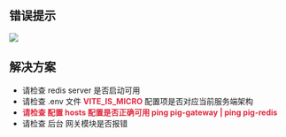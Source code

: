 ## 错误提示


![](https://cdn.nlark.com/yuque/0/2021/jpeg/283679/1615343513561-5ae8f980-fbd2-4b9e-976e-4e0eca8bf758.jpeg)



## 解决方案
+ 请检查 redis server 是否启动可用
+ 请检查 .env 文件 **<font style="color:#DF2A3F;">VITE_IS_MICRO</font>** 配置项是否对应当前服务端架构
+ **<font style="color:#DF2A3F;">请检查 配置 hosts 配置是否正确可用   ping pig-gateway  | ping pig-redis</font>**
+ 请检查 后台 网关模块是否报错

